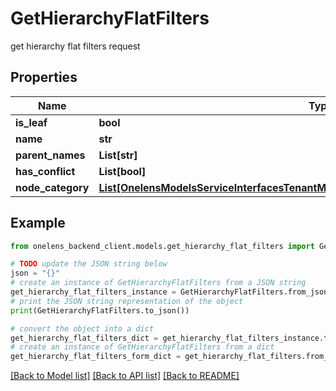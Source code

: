 # GetHierarchyFlatFilters

get hierarchy flat filters request

## Properties

Name | Type | Description | Notes
------------ | ------------- | ------------- | -------------
**is_leaf** | **bool** |  | [optional] 
**name** | **str** |  | [optional] 
**parent_names** | **List[str]** |  | [optional] 
**has_conflict** | **List[bool]** |  | [optional] 
**node_category** | [**List[OnelensModelsServiceInterfacesTenantMetadataCommonsHierarchyNodeCategory2]**](OnelensModelsServiceInterfacesTenantMetadataCommonsHierarchyNodeCategory2.md) |  | [optional] 

## Example

```python
from onelens_backend_client.models.get_hierarchy_flat_filters import GetHierarchyFlatFilters

# TODO update the JSON string below
json = "{}"
# create an instance of GetHierarchyFlatFilters from a JSON string
get_hierarchy_flat_filters_instance = GetHierarchyFlatFilters.from_json(json)
# print the JSON string representation of the object
print(GetHierarchyFlatFilters.to_json())

# convert the object into a dict
get_hierarchy_flat_filters_dict = get_hierarchy_flat_filters_instance.to_dict()
# create an instance of GetHierarchyFlatFilters from a dict
get_hierarchy_flat_filters_form_dict = get_hierarchy_flat_filters.from_dict(get_hierarchy_flat_filters_dict)
```
[[Back to Model list]](../README.md#documentation-for-models) [[Back to API list]](../README.md#documentation-for-api-endpoints) [[Back to README]](../README.md)


